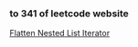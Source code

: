 ### to 341 of leetcode website

[Flatten Nested List Iterator](https://leetcode-cn.com/problems/flatten-nested-list-iterator/)